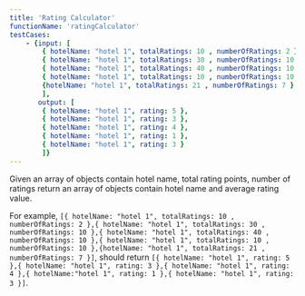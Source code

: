 ```yaml
---
title: 'Rating Calculator'
functionName: 'ratingCalculator'
testCases:
    - {input: [
        { hotelName: "hotel 1", totalRatings: 10 , numberOfRatings: 2 },
        { hotelName: "hotel 1", totalRatings: 30 , numberOfRatings: 10 },
        { hotelName: "hotel 1", totalRatings: 40 , numberOfRatings: 10 },
        { hotelName: "hotel 1", totalRatings: 10 , numberOfRatings: 10 },
        {hotelName: "hotel 1", totalRatings: 21 , numberOfRatings: 7 }
        ],
       output: [
        { hotelName: "hotel 1", rating: 5 },
        { hotelName: "hotel 1", rating: 3 },
        { hotelName: "hotel 1", rating: 4 },
        { hotelName: "hotel 1", rating: 1 },
        { hotelName: "hotel 1", rating: 3 }
        ]}
---
```



Given an array of objects contain hotel name, total rating points, number of ratings return an array of objects contain hotel name and average rating value.

For example, ```[{ hotelName: "hotel 1", totalRatings: 10 , numberOfRatings: 2 },{ hotelName: "hotel 1", totalRatings: 30 , numberOfRatings: 10 },{ hotelName: "hotel 1", totalRatings: 40 , numberOfRatings: 10 },{ hotelName: "hotel 1", totalRatings: 10 , numberOfRatings: 10 },{hotelName: "hotel 1", totalRatings: 21 , numberOfRatings: 7 }]```, 
should return ```[{ hotelName: "hotel 1", rating: 5 },{ hotelName: "hotel 1", rating: 3 },{ hotelName: "hotel 1", rating: 4 },{ hotelName:"hotel 1", rating: 1 },{ hotelName: "hotel 1", rating: 3 }]```.